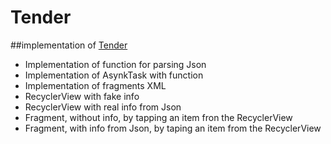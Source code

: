 # Tender
##implementation of [Tender](https://vk.com/doc19108671_447853037?hash=c71275cdcb40d4a5cd&dl=cadcf5c35a2e154114)

* Implementation of function for parsing Json
* Implementation of AsynkTask with function
* Implementation of fragments XML
* RecyclerView with fake info
* RecyclerView with real info from Json
* Fragment, without info, by tapping an item fron the RecyclerView
* Fragment, with info from Json, by taping an item from the RecyclerView
